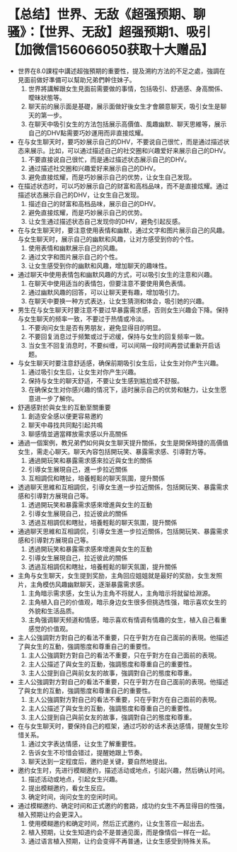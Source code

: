 # 【总结】世界、无敌《超强预期、聊骚》：【世界、无敌】超强预期1、吸引【加微信156066050获取十大赠品】

-   世界在8.0課程中講述超強預期的重要性，提及溯約方法的不足之處，強調在見面前做好準備可以幫助兄弟們幹住妹子。
    1.  世界將講解跟女生見面前需要做的事情，包括吸引、舒適感、身高關係、曖昧狀態等。
    2.  聊天前的展示面是基礎，展示面做好後女生才會願意聊天，吸引女生是聊天的第一步。
    3.  在聊天中吸引女生的方法包括展示高價值、風趣幽默、聊天思維等，展示自己的DHV點需要巧妙運用而非直接炫耀。
-   在与女生聊天时，要巧妙展示自己的DHV，不要说自己很忙，而是通过描述状态来展示。比如，可以通过描述自己的社交圈和兴趣爱好来展示自己的DHV。
    1.  不要直接说自己很忙，而是通过描述状态展示自己的DHV。
    2.  通过描述社交圈和兴趣爱好来展示自己的DHV。
    3.  避免直接炫耀，而是巧妙展示自己的优势，让女生自己发现。
-   在描述状态时，可以巧妙展示自己的财富和高档品味，而不是直接炫耀。通过描述状态展示自己的DHV，让女生自己发现。
    1.  描述自己的财富和高档品味，展示自己的DHV。
    2.  避免直接炫耀，而是巧妙展示自己的优势。
    3.  让女生通过描述状态自己发现你的DHV，避免引起反感。
-   在与女生聊天时，要注意使用表情和幽默，通过文字和图片展示自己的风趣。与女生聊天时，展示自己的幽默和风趣，让对方感受到你的个性。
    1.  使用表情和幽默展示自己的风趣。
    2.  通过文字和图片展示自己的个性。
    3.  让女生感受到你的幽默和风趣，增加聊天的趣味性。
-   通过聊天中使用表情包和幽默风趣的方式，可以吸引女生的注意和兴趣。
    1.  在聊天中使用适当的表情包，但要注意不要使用黄色表情。
    2.  通过幽默风趣的回答，可以让聊天更有趣，增加吸引力。
    3.  在聊天中要换一种方式表达，让女生猜测和体会，吸引她的兴趣。
-   男生在与女生聊天时要注意不要过早暴露需求感，否则女生兴趣会下降。保持与女生聊天的频率一致，不要过于热情或冷淡。
    1.  不要询问女生是否有男朋友，避免显得目的明显。
    2.  不要回复消息过于频繁或过于迟缓，保持与女生的回复频率一致。
    3.  当女生不回复消息时，不要纠缠，可以间隔一段时间再尝试重新开启话题。
-   与女生聊天时要注意舒适感，确保前期吸引女生后，让女生对你产生兴趣。
    1.  通过吸引女生后，让女生对你产生兴趣。
    2.  保持与女生的聊天舒适，不要让女生感到尴尬或不舒服。
    3.  在确保女生对你感兴趣的情况下，适时展示自己的优势和魅力，让女生愿意进一步了解你。
-   舒適感對於與女生的互動至關重要
    1.  創造安全感以便更容易邀約
    2.  聊天中尋找共同點引起共鳴
    3.  聊感情並適當釋放需求感以升高關係
-   通過一個案例，教兄弟們如何與女生聊天提升關係，女生是開保時捷的高價值女生，需走心聊天。聊天內容包括開玩笑、暴露需求感、引導對方等。
    1.  通過開玩笑和暴露需求感來拉近與女生的關係
    2.  引導女生展現自己，進一步拉近關係
    3.  互相調侃和瞎扯，培養輕鬆的聊天氛圍，提升關係
-   透過聊天思維和互相調侃，引導女生進一步拉近關係，包括開玩笑、暴露需求感和引導對方展現自己等。
    1.  透過開玩笑和暴露需求感來增進與女生的互動
    2.  引導女生展現自己，拉近彼此的關係
    3.  透過互相調侃和瞎扯，培養輕鬆的聊天氛圍，提升關係
-   通過聊天思維和互相調侃，引導女生進一步拉近關係，包括開玩笑、暴露需求感和引導對方展現自己等。
    1.  透過開玩笑和暴露需求感來增進與女生的互動
    2.  引導女生展現自己，拉近彼此的關係
    3.  透過互相調侃和瞎扯，培養輕鬆的聊天氛圍，提升關係
-   主角与女生聊天，女生提到奖励，主角回应姐姐就是最好的奖励，女生发照片，主角模仿风趣幽默聊天，逐渐暴露需求感。
    1.  主角暗示需求感，女生认为主角不将就人，主角暗示将就留给淵源。
    2.  主角植入自己的价值观，暗示身边女生很多但挑选性强，暗示喜欢女生的外貌和生活品质。
    3.  主角强调聊天频道和情感，暗示喜欢有情调有情趣的女生，植入自己看重感觉的价值观。
-   主人公強調對方對自己的看法不重要，只在乎對方在自己面前的表現。他描述了與女生的互動，強調態度和尊重自己的重要性。
    1.  主人公強調對方對自己的看法不重要，只在乎對方在自己面前的表現。
    2.  主人公描述了與女生的互動，強調態度和尊重自己的重要性。
    3.  主人公提到自己與前女友的故事，強調對自己的態度和尊重。
-   主人公強調對方對自己的看法不重要，只在乎對方在自己面前的表現。他描述了與女生的互動，強調態度和尊重自己的重要性。
    1.  主人公強調對方對自己的看法不重要，只在乎對方在自己面前的表現。
    2.  主人公描述了與女生的互動，強調態度和尊重自己的重要性。
    3.  主人公提到自己與前女友的故事，強調對自己的態度和尊重。
-   在与女生聊天时，要保持自己的框架，通过巧妙的话术表达感情，提醒女生珍惜关系。
    1.  通过文字表达情感，让女生了解重要性。
    2.  告诉女生不珍惜会错过，提醒她跟上节奏。
    3.  聊天达到一定程度后，邀约是关键，要自然地提出。
-   邀约女生时，先进行模糊邀约，描述活动或地点，引起兴趣，然后确认时间。
    1.  描述活动或地点，引起女生兴趣。
    2.  提出模糊邀约，看女生反应。
    3.  确定时间，询问女生的空闲时间。
-   通过模糊邀约、确定时间和正式邀约的套路，成功约女生不再显得目的性强，植入预期让约会更深入。
    1.  使用模糊邀约和确定时间，然后正式邀约，让女生答应一起出去。
    2.  植入预期，让女生知道约会不是普通见面，而是像情侣一样在一起。
    3.  通过语言植入预期，让约会变得不再普通，让女生感受到特殊关系。